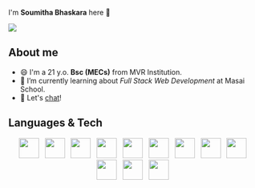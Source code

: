 I'm <b>Soumitha Bhaskara</b> here 👋

<img src="https://media.geeksforgeeks.org/wp-content/cdn-uploads/20190626123927/untitlsssssed.png">

## About me
- 😄 I'm a 21 y.o. <b>Bsc (MECs)</b> from MVR Institution. 
- 🌱 I’m currently learning about <i>Full Stack Web Development</i> at Masai School.
- 💬 Let's [chat](mailto:soumithaalpineti@gmail.com)!

## Languages & Tech

<p align='center'>
    <img height="40" src="https://soumitha18.github.io/images/skills/html.png">&nbsp;&nbsp;
    <img height="40" src="https://soumitha18.github.io/images/skills/css.png">&nbsp;&nbsp;
    <img height="40" src="https://soumitha18.github.io/images/skills/javascript.png">&nbsp;&nbsp;
    <img height="40" src="https://soumitha18.github.io/images/skills/node.png">&nbsp;&nbsp;
    <img height="40" src="https://soumitha18.github.io/images/skills/react.png">&nbsp;&nbsp;
    <img height="40" src="https://soumitha18.github.io/images/skills/redux.png">&nbsp;&nbsp;
    <img height="40" src="https://soumitha18.github.io/images/skills/sass.png">&nbsp;&nbsp;
    <img height="40" src="https://soumitha18.github.io/images/skills/sql.png">&nbsp;&nbsp;
    <img height="40" src="https://soumitha18.github.io/images/skills/DBMS.png">&nbsp;&nbsp;
    <img height="40" src="https://soumitha18.github.io/images/skills/node.png">&nbsp;&nbsp;
    <img height="40" src="https://soumitha18.github.io/images/skills/express.png">&nbsp;&nbsp;
    <img height="40" src="https://soumitha18.github.io/images/skills/cypress.png">&nbsp;&nbsp;
</p>

<!--
**soumitha18/soumitha18** is a ✨ _special_ ✨ repository because its `README.md` (this file) appears on your GitHub profile.

Here are some ideas to get you started:

- 🔭 I’m currently working on ...
- 🌱 I’m currently learning ...
- 👯 I’m looking to collaborate on ...
- 🤔 I’m looking for help with ...
- 💬 Ask me about ...
- 📫 How to reach me: ...
- 😄 Pronouns: ...
- ⚡ Fun fact: ...
-->
